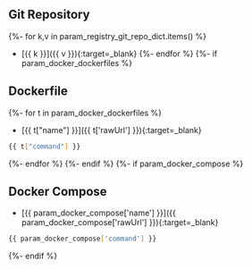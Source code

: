 ## Git Repository
{%- for k,v in param_registry_git_repo_dict.items() %}
- [{{ k }}]({{ v }}){:target=_blank}
{%- endfor %}
{%- if param_docker_dockerfiles %}
## Dockerfile
{%- for t in param_docker_dockerfiles %}
- [{{ t["name"] }}]({{ t['rawUrl'] }}){:target=_blank}
```bash
{{ t["command"] }}
```
{%- endfor %}
{%- endif %}
{%- if param_docker_compose %}
## Docker Compose
- [{{ param_docker_compose['name'] }}]({{ param_docker_compose['rawUrl'] }}){:target=_blank}
```bash
{{ param_docker_compose['command'] }}
```
{%- endif %}
